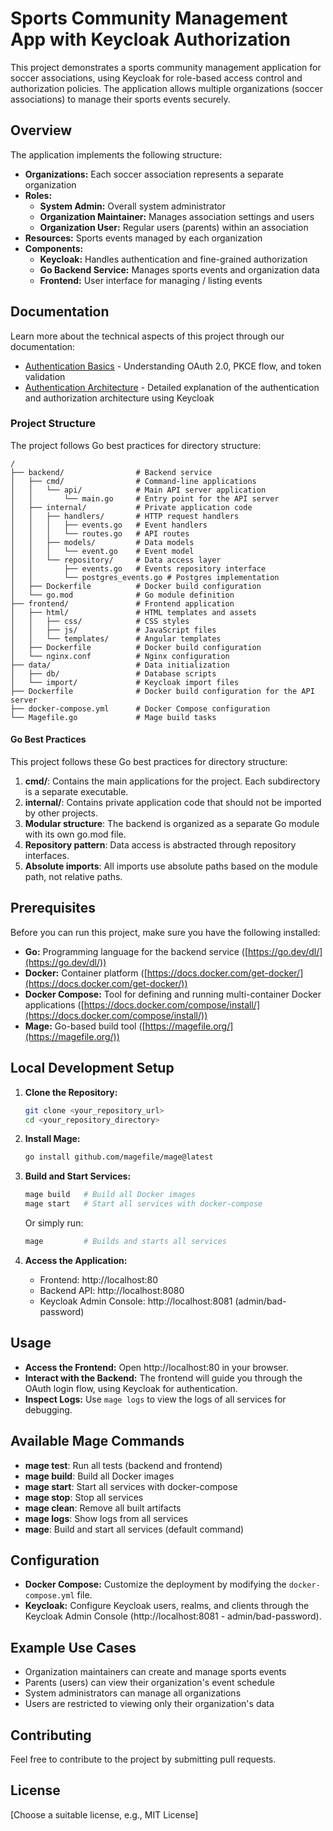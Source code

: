 # Sports Community Management App with Keycloak Authorization

This project demonstrates a sports community management application for soccer associations, using Keycloak for role-based access control
and authorization policies. The application allows multiple organizations (soccer associations) to manage their sports events
securely.

## Overview

The application implements the following structure:

* **Organizations:** Each soccer association represents a separate organization
* **Roles:**
    * **System Admin:** Overall system administrator
    * **Organization Maintainer:** Manages association settings and users
    * **Organization User:** Regular users (parents) within an association
* **Resources:** Sports events managed by each organization
* **Components:**
    * **Keycloak:** Handles authentication and fine-grained authorization
    * **Go Backend Service:** Manages sports events and organization data
    * **Frontend:** User interface for managing / listing events

## Documentation

Learn more about the technical aspects of this project through our documentation:

* [Authentication Basics](docs/01-authentication-basics.md) - Understanding OAuth 2.0, PKCE flow, and token validation
* [Authentication Architecture](docs/02-service-setup.md) - Detailed explanation of the authentication and authorization architecture using Keycloak

### Project Structure

The project follows Go best practices for directory structure:

```
/
├── backend/                # Backend service
│   ├── cmd/                # Command-line applications
│   │   └── api/            # Main API server application
│   │       └── main.go     # Entry point for the API server
│   ├── internal/           # Private application code
│   │   ├── handlers/       # HTTP request handlers
│   │   │   ├── events.go   # Event handlers
│   │   │   └── routes.go   # API routes
│   │   ├── models/         # Data models
│   │   │   └── event.go    # Event model
│   │   └── repository/     # Data access layer
│   │       ├── events.go   # Events repository interface
│   │       └── postgres_events.go # Postgres implementation
│   ├── Dockerfile          # Docker build configuration
│   └── go.mod              # Go module definition
├── frontend/               # Frontend application
│   ├── html/               # HTML templates and assets
│   │   ├── css/            # CSS styles
│   │   ├── js/             # JavaScript files
│   │   └── templates/      # Angular templates
│   ├── Dockerfile          # Docker build configuration
│   └── nginx.conf          # Nginx configuration
├── data/                   # Data initialization
│   ├── db/                 # Database scripts
│   └── import/             # Keycloak import files
├── Dockerfile              # Docker build configuration for the API server
├── docker-compose.yml      # Docker Compose configuration
└── Magefile.go             # Mage build tasks
```

#### Go Best Practices

This project follows these Go best practices for directory structure:

1. **cmd/**: Contains the main applications for the project. Each subdirectory is a separate executable.
2. **internal/**: Contains private application code that should not be imported by other projects.
3. **Modular structure**: The backend is organized as a separate Go module with its own go.mod file.
4. **Repository pattern**: Data access is abstracted through repository interfaces.
5. **Absolute imports**: All imports use absolute paths based on the module path, not relative paths.

## Prerequisites

Before you can run this project, make sure you have the following installed:

*   **Go:** Programming language for the backend service ([https://go.dev/dl/](https://go.dev/dl/))
*   **Docker:** Container platform ([https://docs.docker.com/get-docker/](https://docs.docker.com/get-docker/))
*   **Docker Compose:** Tool for defining and running multi-container Docker applications ([https://docs.docker.com/compose/install/](https://docs.docker.com/compose/install/))
*   **Mage:** Go-based build tool ([https://magefile.org/](https://magefile.org/))

## Local Development Setup

1.  **Clone the Repository:**
    ```bash
    git clone <your_repository_url>
    cd <your_repository_directory>
    ```

2.  **Install Mage:**
    ```bash
    go install github.com/magefile/mage@latest
    ```

3.  **Build and Start Services:**
    ```bash
    mage build   # Build all Docker images
    mage start   # Start all services with docker-compose
    ```

    Or simply run:
    ```bash
    mage         # Builds and starts all services
    ```

4.  **Access the Application:**
    * Frontend: http://localhost:80
    * Backend API: http://localhost:8080
    * Keycloak Admin Console: http://localhost:8081 (admin/bad-password)

## Usage

*   **Access the Frontend:**  Open http://localhost:80 in your browser.
*   **Interact with the Backend:**  The frontend will guide you through the OAuth login flow, using Keycloak for authentication.
*   **Inspect Logs:**  Use `mage logs` to view the logs of all services for debugging.

## Available Mage Commands

*   **mage test**: Run all tests (backend and frontend)
*   **mage build**: Build all Docker images
*   **mage start**: Start all services with docker-compose
*   **mage stop**: Stop all services
*   **mage clean**: Remove all built artifacts
*   **mage logs**: Show logs from all services
*   **mage**: Build and start all services (default command)

## Configuration

*   **Docker Compose:**  Customize the deployment by modifying the `docker-compose.yml` file.
*   **Keycloak:**  Configure Keycloak users, realms, and clients through the Keycloak Admin Console (http://localhost:8081 - admin/bad-password).

## Example Use Cases

* Organization maintainers can create and manage sports events
* Parents (users) can view their organization's event schedule
* System administrators can manage all organizations
* Users are restricted to viewing only their organization's data

## Contributing

Feel free to contribute to the project by submitting pull requests.

## License

[Choose a suitable license, e.g., MIT License]
